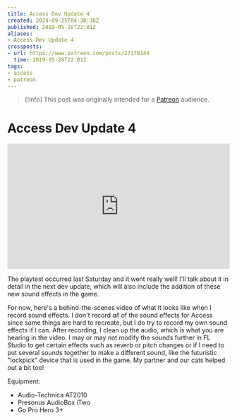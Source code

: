 ```yaml
---
title: Access Dev Update 4
created: 2024-09-25T04:30:36Z
published: 2019-05-28T22:01Z
aliases:
- Access Dev Update 4
crossposts:
- url: https://www.patreon.com/posts/27178144
  time: 2019-05-28T22:01Z
tags:
- access
- patreon
---
```


> [!info]
> This post was originally intended for a [Patreon](../tags/patreon.md) audience.

# Access Dev Update 4

<div style="padding:56.25% 0 0 0;position:relative;"><iframe src="https://player.vimeo.com/video/573303904?badge=0&amp;autopause=0&amp;player_id=0&amp;app_id=58479" frameborder="0" allow="autoplay; fullscreen; picture-in-picture; clipboard-write" style="position:absolute;top:0;left:0;width:100%;height:100%;" title="Access Dev Update 4"></iframe></div><script src="https://player.vimeo.com/api/player.js"></script>

The playtest occurred last Saturday and it went really well! I'll talk about it in detail in the next dev update, which will also include the addition of these new sound effects in the game.

For now, here's a behind-the-scenes video of what it looks like when I record sound effects. I don't record _all_ of the sound effects for Access since some things are hard to recreate, but I do try to record my own sound effects if I can. After recording, I clean up the audio, which is what you are hearing in the video. I may or may not modify the sounds further in FL Studio to get certain effects such as reverb or pitch changes or if I need to put several sounds together to make a different sound, like the futuristic "lockpick" device that is used in the game. My partner and our cats helped out a bit too!

Equipment:

- Audio-Technica AT2010
- Presonus AudioBox iTwo
- Go Pro Hero 3+
